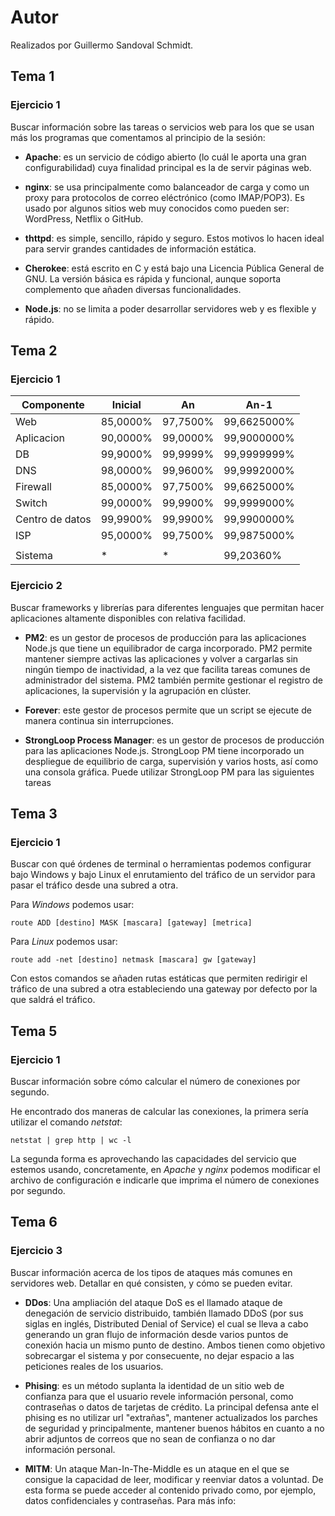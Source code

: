 # Autor
Realizados por Guillermo Sandoval Schmidt.

## Tema 1

### Ejercicio 1

Buscar información sobre las tareas o servicios web para los
que se usan más los programas que comentamos al
principio de la sesión:

- **Apache**: es un servicio de código abierto (lo cuál le aporta una gran configurabilidad) cuya finalidad principal es la de servir páginas web.

- **nginx**: se usa principalmente como balanceador de carga y como un proxy para protocolos de correo eléctrónico (como IMAP/POP3). Es usado por algunos sitios web muy conocidos como pueden ser: WordPress, Netflix o GitHub.

- **thttpd**: es simple, sencillo, rápido y seguro. Estos motivos lo hacen ideal para servir grandes cantidades de información estática.

- **Cherokee**: está escrito en C y está bajo una Licencia Pública General de GNU. La versión básica es rápida y funcional, aunque soporta complemento que añaden diversas funcionalidades.

- **Node.js**: no se limita a poder desarrollar servidores web y es flexible y rápido.

## Tema 2

### Ejercicio 1

| Componente             | Inicial    | An          | An-1                    |
| ---------------------- | ---------- | ----------- | ----------------------- |
| Web                    | 85,0000%   | 97,7500%    | 99,6625000%             |
| Aplicacion             | 90,0000%   | 99,0000%    | 99,9000000%             |
| DB                     | 99,9000%   | 99,9999%    | 99,9999999%             |
| DNS                    | 98,0000%   | 99,9600%    | 99,9992000%             |
| Firewall               | 85,0000%   | 97,7500%    | 99,6625000%             |
| Switch                 | 99,0000%   | 99,9900%    | 99,9999000%             |
| Centro de datos        | 99,9900%   | 99,9900%    | 99,9900000%             |
| ISP                    | 95,0000%   | 99,7500%    | 99,9875000%             |
|                        |            |             |                         |
| Sistema                | *          | *           | 99,20360%               |

### Ejercicio 2

Buscar frameworks y librerías para diferentes lenguajes que
permitan hacer aplicaciones altamente disponibles con
relativa facilidad.

- **PM2**: es un gestor de procesos de producción para las aplicaciones Node.js que tiene un equilibrador de carga incorporado. PM2 permite mantener siempre activas las aplicaciones y volver a cargarlas sin ningún tiempo de inactividad, a la vez que facilita tareas comunes de administrador del sistema. PM2 también permite gestionar el registro de aplicaciones, la supervisión y la agrupación en clúster.

- **Forever**: este gestor de procesos permite que un script se ejecute de manera continua sin interrupciones.

- **StrongLoop Process Manager**:  es un gestor de procesos de producción para las aplicaciones Node.js. StrongLoop PM tiene incorporado un despliegue de equilibrio de carga, supervisión y varios hosts, así como una consola gráfica. Puede utilizar StrongLoop PM para las siguientes tareas

## Tema 3

### Ejercicio 1

Buscar con qué órdenes de terminal o herramientas podemos configurar bajo Windows y bajo Linux el enrutamiento del tráfico de un servidor para pasar el tráfico desde una subred a otra.

Para *Windows* podemos usar:

	route ADD [destino] MASK [mascara] [gateway] [metrica]

Para *Linux* podemos usar:

	route add -net [destino] netmask [mascara] gw [gateway]

Con estos comandos se añaden rutas estáticas que permiten redirigir el tráfico de una subred a otra estableciendo una gateway por defecto por la que saldrá el tráfico.

## Tema 5

### Ejercicio 1

Buscar información sobre cómo calcular el número de conexiones por segundo.

He encontrado dos maneras de calcular las conexiones, la primera sería utilizar el comando *netstat*:

	netstat | grep http | wc -l

La segunda forma es aprovechando las capacidades del servicio que estemos usando, concretamente, en *Apache* y *nginx* podemos modificar el archivo de configuración e indicarle que imprima el número de conexiones por segundo.

## Tema 6

### Ejercicio 3

Buscar información acerca de los tipos de ataques más comunes en servidores web. Detallar en qué consisten, y cómo se pueden evitar.

- **DDos**: Una ampliación del ataque DoS es el llamado ataque de denegación de servicio distribuido, también llamado DDoS (por sus siglas en inglés, Distributed Denial of Service) el cual se lleva a cabo generando un gran flujo de información desde varios puntos de conexión hacia un mismo punto de destino. Ambos tienen como objetivo sobrecargar el sistema y por consecuente, no dejar espacio a las peticiones reales de los usuarios.

- **Phising**: es un método suplanta la identidad de un sitio web de confianza para que el usuario revele información personal, como contraseñas o datos de tarjetas de crédito. La principal defensa ante el phising es no utilizar url "extrañas", mantener actualizados los parches de seguridad y principalmente, mantener buenos hábitos en cuanto a no abrir adjuntos de correos que no sean de confianza o no dar información personal.

- **MITM**: Un ataque Man-In-The-Middle es un ataque en el que se consigue la capacidad de leer, modificar y reenviar datos a voluntad. De esta forma se puede acceder al contenido privado como, por ejemplo, datos confidenciales y contraseñas. Para más info: [](https://github.com/Gsandoval96/SWAP-UGR/tree/master/Trabajo)
